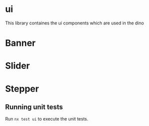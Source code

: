 # ui

This library containes the ui components which are used in the dino

# Banner

# Slider

# Stepper

## Running unit tests

Run `nx test ui` to execute the unit tests.
